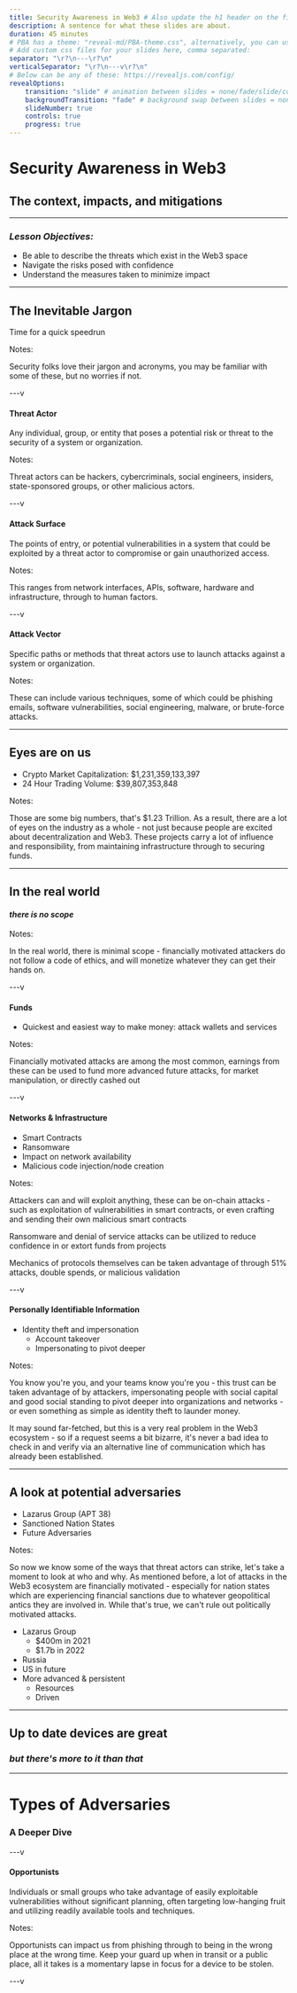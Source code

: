 ```yaml
---
title: Security Awareness in Web3 # Also update the h1 header on the first slide to the same name
description: A sentence for what these slides are about.
duration: 45 minutes
# PBA has a theme: "reveal-md/PBA-theme.css", alternatively, you can use a named default like "night" from this list: https://github.com/hakimel/reveal.js/tree/master/css/theme/source
# Add custom css files for your slides here, comma separated:
separator: "\r?\n---\r?\n"
verticalSeparator: "\r?\n---v\r?\n"
# Below can be any of these: https://revealjs.com/config/
revealOptions:
    transition: "slide" # animation between slides = none/fade/slide/convex/concave/zoom
	backgroundTransition: "fade" # background swap between slides = none/fade/slide/convex/concave/zoom
	slideNumber: true
	controls: true
	progress: true
---
```


# Security Awareness in Web3

## The context, impacts, and mitigations

---

### _Lesson Objectives:_

- Be able to describe the threats which exist in the Web3 space
- Navigate the risks posed with confidence
- Understand the measures taken to minimize impact

---

## The Inevitable Jargon

Time for a quick speedrun

Notes:

Security folks love their jargon and acronyms, you may be familiar with some of these, but no worries if not.

---v

#### Threat Actor

Any individual, group, or entity that poses a potential risk or threat to the security of a system or organization.

Notes:

Threat actors can be hackers, cybercriminals, social engineers, insiders, state-sponsored groups, or other malicious actors.

---v

#### Attack Surface

The points of entry, or potential vulnerabilities in a system that could be exploited by a threat actor to compromise or gain unauthorized access.

Notes:

This ranges from network interfaces, APIs, software, hardware and infrastructure, through to human factors.

---v

#### Attack Vector

Specific paths or methods that threat actors use to launch attacks against a system or organization.

Notes:

These can include various techniques, some of which could be phishing emails, software vulnerabilities, social engineering, malware, or brute-force attacks.

---

## Eyes are on us

- Crypto Market Capitalization: $1,231,359,133,397
- 24 Hour Trading Volume: $39,807,353,848

Notes:

Those are some big numbers, that's $1.23 Trillion. As a result, there are a lot of eyes on the industry as a whole - not just because people are excited about decentralization and Web3. These projects carry a lot of influence and responsibility, from maintaining infrastructure through to securing funds.

---

## In the real world

#### _there is no scope_

Notes:

In the real world, there is minimal scope - financially motivated attackers do not follow a code of ethics, and will monetize whatever they can get their hands on.

---v

#### Funds

- Quickest and easiest way to make money: attack wallets and services

Notes:

Financially motivated attacks are among the most common, earnings from these can be used to fund more advanced future attacks, for market manipulation, or directly cashed out

---v

#### Networks & Infrastructure

- Smart Contracts
- Ransomware
- Impact on network availability
- Malicious code injection/node creation

Notes:

Attackers can and will exploit anything, these can be on-chain attacks - such as exploitation of vulnerabilities in smart contracts, or even crafting and sending their own malicious smart contracts

Ransomware and denial of service attacks can be utilized to reduce confidence in or extort funds from projects

Mechanics of protocols themselves can be taken advantage of through 51% attacks, double spends, or malicious validation

---v

#### Personally Identifiable Information

- Identity theft and impersonation
  - Account takeover
  - Impersonating to pivot deeper

Notes:

You know you're you, and your teams know you're you - this trust can be taken advantage of by attackers, impersonating people with social capital and good social standing to pivot deeper into organizations and networks - or even something as simple as identity theft to launder money.

It may sound far-fetched, but this is a very real problem in the Web3 ecosystem - so if a request seems a bit bizarre, it's never a bad idea to check in and verify via an alternative line of communication which has already been established.

---

## A look at potential adversaries

- Lazarus Group (APT 38)
- Sanctioned Nation States
- Future Adversaries

Notes:

So now we know some of the ways that threat actors can strike, let's take a moment to look at who and why.
As mentioned before, a lot of attacks in the Web3 ecosystem are financially motivated - especially for nation states which are experiencing financial sanctions due to whatever geopolitical antics they are involved in. While that's true, we can't rule out politically motivated attacks.

- Lazarus Group
  - $400m in 2021
  - $1.7b in 2022
- Russia
- US in future
- More advanced & persistent
  - Resources
  - Driven

---

## Up to date devices are great

### _but there's more to it than that_

---

# Types of Adversaries

### A Deeper Dive

---v

#### Opportunists

Individuals or small groups who take advantage of easily exploitable vulnerabilities without significant planning, often targeting low-hanging fruit and utilizing readily available tools and techniques.

Notes:

Opportunists can impact us from phishing through to being in the wrong place at the wrong time. Keep your guard up when in transit or a public place, all it takes is a momentary lapse in focus for a device to be stolen.

---v

<img style="height: 60vh" data-src="./img/2-security_awareness/pickpocket.gif" />
Source: <a href="https://www.youtube.com/watch?v=j25VkESewZg">I Pickpocketed a Pickpocket</a>

---v

#### Organized Crime Groups (OCGs)

More sophisticated adversaries with dedicated resources and a more defined focus. They operate like traditional criminal organizations and often engage in large-scale, financially motivated attacks.

Notes:

OCGs will have more information than a mere opportunist, with more time spent assessing their targets - vulnerabilities affecting the cyber realm, but even social media, gaining a better understanding - for example: knowledge of frequent travel locations, offices, events, etc. This knowledge can be used to carry out more advanced phishing campaigns, also known as spearphishing - but more on that later.

These details can be used for extortion, be it compromising information or physical threats, through to kidnap for those higher value targets.

---v

#### Nation States

The most sophisticated and well-resourced adversaries in the landscape. They have significant technical capabilities and may engage in cyber-espionage sabotage, or warfare.

Notes:

Nation states can act similarly to OCGs, but with increased skill and greater financial backing, with the added benefit of additional operating locations: think airports, border crossings, police forces.

In the context of Web3, nation states may be interested in:

- Money
- Service Disruption
- Undermining Integrity

---

# Methods of Adversaries

---v

#### Theft

<pba-cols>
  <pba-col>

    - Laptops
    - Phones
    - Keys

  </pba-col>
  <pba-col>

    - Auld Wallets
    - ID Documents
    - Hardware Wallets

  </pba-col>
</pba-cols>

Notes:

A lot is at stake, even when an opportunist strikes - for most people our entire lives are on our devices these days.
Losing a device can mean lost, and potentially compromised, second factor authentication - locking you out, but letting a crook in, but also the potential exposure of your wallet seeds, along with whatever is signed in.

Lost or stolen keys and ID documents pose an increased physical threat: the leak of your home address and the means to access it, which can also extend to workplaces or infrastructure locations

---v

#### Tampering

<iframe width="1440" height="646" data-src="https://www.youtube.com/embed/meNlOrdQJFo?autoplay=1&showinfo=0&controls=0&mute=1"data-preload data-autoplay></iframe>

Note: Computers are small but powerful - think about the size of the Apollo flight computer, while nowadays we have a computer with much greater processing power in our pockets, but the progress hasn't stopped - there are powerful SoCs, Systems on a Chip, which can be utilized by attackers.

They range from devices, such as the Rubber Ducky, through to a simple USB-USB cable which looks innocuous enough, but can wreak havoc - and even exfiltrate data or allow for remote control.

These can put your devices - be it phone, laptop, or hardware wallet - at risk of malware injection or firmware integrity

---v

#### Tampering: Mitigations

<img style="height: 60vh" data-src="./img/2-security_awareness/cables.png" />

Notes:

So what can we do to mitigate these attacks? For a start use our own, trusted, cables - consider identifying them in a distinctive way: that could be wrapping some tape around the end, breaking out the ol' sharpie (other permanent markers are available), or applying a coat of nail polish.

Don't use that charger you found randomly left in a café, even if it was offered to you by a nice businessman, and it's probably best to not pick up that mysterious USB on the side of the road anyway.

---v

#### Hacking

- Direct attacks
- DNS poisoning
- Targeted Man in the Middle attacks

Notes:

If you're on a network that isn't your own or trusted (home, hotspot, place of work), pop on your VPN for additional protection and privacy.

---v

#### Social Engineering

Phishing and its counterparts, vishing, smishing, etc.

## Notes:

Phishing and attacks under its umbrella are still a very real threat, but often downplayed - but more on them later.

# Situational Awareness

---v

### Shoulder Surfing

Notes:

Privacy screens are a mitigation, but they're not infallible - they reduce the viewing angle, but those behind you still have the best seats in the house.

---v

### Shoulder Surfing

<img style="height: 60vh" data-src="./img/2-security_awareness/com-truise.png" />

Notes:

Besides, we know that Mr Tom Cruise runs at a 22° angle, rendering privacy screens useless.

---v

### Shoulder Surfing

<img style="height: 60vh" data-src="./img/2-security_awareness/shoulder-pads.jpg" />

Notes:

It's unrealistic that you can wear shoulder pads all the time to block the view of your sweet sweet screen real estate.

---v

### Shoulder Surfing

<img style="height: 60vh" data-src="./img/2-security_awareness/scousers.jpg" />

Notes:

Nor are you going to be able to rapidly grow out your hair

---v

### Shoulder Surfing

<img style="height: 60vh" data-src="./img/2-security_awareness/shouldersurf.jpg" />

Notes:

In Feng Shui, having a solid wall behind you is considered favorable, especially when sitting at a desk. A solid wall represents support, stability, and protection.

There's truth to this, it also adds privacy - so if you happen to be working in a public place, consider the flow of energy and listen to Feng Shui - find a nice wall to sit against.

---

# Visual Cues

Notes:

It’s no secret that folks in tech love their stickers, they make our devices unique versus our friends and colleagues - but this also comes with downsides. There’s a tipping point between a casual interest and direct involvement: stickers can act like a fingerprint, but what kind of information can we glean from them?

---v

### Device Stickers

Some things can be identified from these, such as:

- Role
- Industry
- Employer/Projects

Notes:

- Role
  - Developers: Framework/Language/Software stickers
  - DevOps: Cloud service/provider stickers
  - Security: Security tools and software
- Employer
  - Lots of brand-specific stickers can indicate affiliation to an organization or project

Cover in transit - benefit of protected device

---v

### Clothing, Swag, Drip

<pba-cols>
  <pba-col>
    Call it what you will, but it can be a source of information disclosure
  </pba-col>
  <pba-col center>
    <img style="height: 60vh" data-src="./img/2-security_awareness/btc-coat.png" />
  </pba-col>
</pba-cols>

Notes:

Donning the latest swag is turning yourself into a billboard

- Advertising the project mentioned
- Advertising potential affiliations
- Advertising why you would make a financially sound target

The last point applies to tattoos too, unless it's a Dogecoin tattoo.

---

# Digital Footprint

---v

### Social Media

<pba-cols>
  <pba-col center>
    #### The Usual Suspects

    - Twitter
    - Meta
    - Linkedin

  </pba-col>
  <pba-col center>
    #### The Less Obvious

    - Telegram
    - WhatsApp
    - Discord

  </pba-col>
</pba-cols>

Notes:

Data can be inferred through social media, listing your position on LinkedIn gives attackers confirmation of your presence, the format of email addresses is likely easily discoverable, opening the door to spearphishing attacks.

Messaging apps are rapidly becoming social media, remember that posts and stories aren't necessarily private and can be viewed by anyone with your number.
We can mitigate the impact of these by ensuring device separation - which is also great for work-life balance, which is a great opportunity to revisit phishing.

---

# Phishing

Humans get distracted, stressed, and tired, this is when phishers thrive.

If it didn't work, they would have stopped by now.

Notes:

Phishing is still highly effective, at the end of the day we're only human.
The cost of phishing is constantly dropping, making it easier for the masses to be reached
Actions and decisions are circumstantial

---v

### Rise of AI

Phishing is easier than ever, just ask ChatGPT:

<img style="height: 60vh" data-src="./img/2-security_awareness/gpt-github-email.png" />

Notes:

Not only is phishing getting cheaper, the bar to entry has been significantly lowered.
Existing trusted email infrastructure and its exploitation leads to more and more convincing attacks, paired with the rise of services like ChatGPT, the risk is increasing.

---v

### Beyond the Nigerian prince

Phishers are getting smarter, and your digital footprint is on their radar.

<img style="height: 60vh" data-src="./img/2-security_awareness/gpt-travel-email.png" />

Notes:

Posting online comes with its share of danger, broadcasting your location to the world.
Think again before you post, could an adversary use this information to target you, your family, or colleagues - is it advertising that your team is all in one place, or perhaps alerting them to the fact that your team is distracted and probably stressed with travel?

There is also the issue of consent - avoid blindly tagging people and tainting their operational security, ask first - it's also just a nice thing to do, rather than making bold assumptions about what they are on board with.

Not to say don't post, but add a delay to obscure your live location and minimize physical risks

---v

### Reacting to a Phish

1. Stop
2. Take a moment
3. Verify
4. Report

Notes:

So why is phishing suddenly important? It's not, it's always been important - but downplayed.
We're in a rapidly evolving space, which comes with a lot of eyes - for better or for worse.

It's always preferred to be interrupted for a second opinion on a potential phishing attempt than an unfolding incident, it'll even put a big smile on the faces of security folks all over. After all, we're there to help, rather than preach from our ivory towers and reprimand those who make mistakes.

---

<!-- .slide: data-background-color="#4A2439" -->

# Questions
